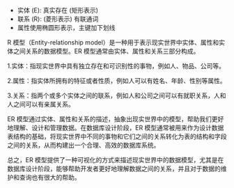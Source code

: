 * 实体 (E): 真实存在 (矩形表示)
* 联系 (R): (菱形表示) 有联通词
* 属性使用椭圆形表示，主键加下划线


R 模型（Entity-relationship model）是一种用于表示现实世界中实体、属性和实体之间关系的数据模型。ER 模型通常由实体、属性和关系三部分构成。

1.实体：指现实世界中具有独立存在和可识别性的事物，例如人、物品、公司等。

2.属性：指实体所拥有的特征或者性质，例如人可以有姓名、年龄、性别等属性。

3.关系：指两个或多个实体之间的联系，例如人和公司之间可以有就职关系，人和人之间可以有亲属关系。

ER 模型通过实体、属性和关系的描述，抽象出现实世界中的模型，帮助我们更好地理解、设计和管理数据。在数据库设计阶段，ER 模型通常被用来作为设计数据表结构的基础，将现实世界中不同的事物和它们之间的关系转化为表的结构和字段之间的关系，从而构建出一个合理、高效的数据库系统。

总之，ER 模型提供了一种可视化的方式来描述现实世界中的数据模型，尤其是在数据库设计阶段，能够帮助开发者更好地理解数据之间的关系，并且对于数据的维护和查询也有很大的帮助。
